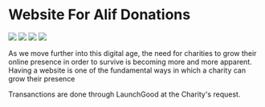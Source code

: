 # Website For Alif Donations

![](https://img.shields.io/badge/HTML-5.0-ff5230?style=for-the-badge&logo=HTML5)
![](https://img.shields.io/badge/CSS-3.0-1572B6?style=for-the-badge&logo=CSS3)
![](https://img.shields.io/badge/SASS-1.32-CC6699?style=for-the-badge&logo=Sass)
![](https://img.shields.io/badge/JavaScript-1.8-F7DF1E?style=for-the-badge&logo=JavaScript)


As we move further into this digital age, the need for charities to grow their online presence in order to survive is becoming more and more apparent. Having a website is one of the fundamental ways in which a charity can grow their presence

Transanctions are done through LaunchGood at the Charity's request.
